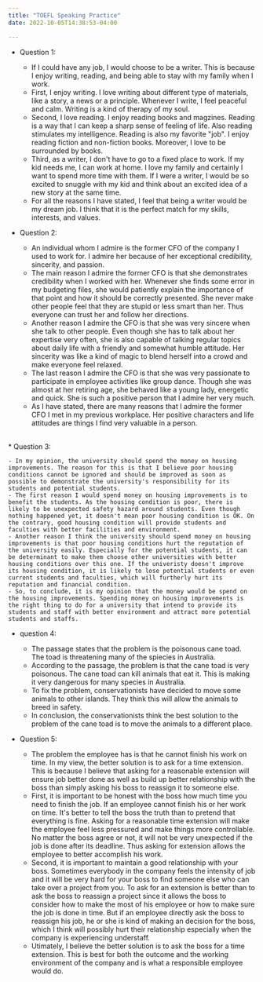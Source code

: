 ```yaml
---
title: "TOEFL Speaking Practice"
date: 2022-10-05T14:38:53-04:00

---
```



* Question 1:

  - If I could have any job, I would choose to be a writer. This is because I enjoy writing, reading, and being able to stay with my family when I work.
  - First, I enjoy writing. I love writing about different type of materials, like a story, a news or a principle. Whenever I write, I feel peaceful and calm. Writing is a kind of therapy of my soul. 
  - Second, I love reading. I enjoy reading books and magzines. Reading is a way that I can keep a sharp sense of feeling of life. Also reading stimulates my intelligence. Reading is also my favorite "job". I enjoy reading fiction and non-fiction books. Moreover, I love to be surrounded by books.
  - Third, as a writer, I don't have to go to a fixed place to work. If my kid needs me, I can work at home. I love my family and certainly I want to spend more time with them. If I were a writer, I would be so excited to snuggle with my kid and think about an excited idea of a new story at the same time.
  - For all the reasons I have stated, I feel that being a writer would be my dream job. I think that it is the perfect match for my skills, interests, and values.



* Question 2:

    -  An individual whom I admire is the former CFO of the company I used to work for. I admire her because of her exceptional credibility, sincerity, and passion.
    -  The main reason I admire the former CFO is that she demonstrates credibility when I worked with her. Whenever she finds some error in my budgeting files, she would patiently explain the importance of that point and how it should be correctly presented. She never make other people feel that they are stupid or less smart than her. Thus everyone can trust her and follow her directions.
    -  Another reason I admire the CFO is that she was very sincere when she talk to other people. Even though she has to talk about her expertise very often, she is also capable of talking regular topics about daily life with a friendly and somewhat humble attitude. Her sincerity was like a kind of magic to blend herself into a crowd and make everyone feel relaxed. 
    -  The last reason I admire the CFO is that she was very passionate to participate in employee activities like group dance. Though she was almost at her retiring age, she behaved like a young lady, energetic and quick. She is such a positive person that I admire her very much. 
    -  As I have stated, there are many reasons that I admire the former CFO I met in my previous workplace. Her positive characters and life attitudes are things I find very valuable in a person.
<br>
* Question 3: 

    - In my opinion, the university should spend the money on housing improvements. The reason for this is that I believe poor housing conditions cannot be ignored and should be improved as soon as possible to demonstrate the university's responsibility for its students and potential students.
    - The first reason I would spend money on housing improvements is to benefit the students. As the housing condition is poor, there is likely to be unexpected safety hazard around students. Even though nothing happened yet, it doesn't mean poor housing condition is OK. On the contrary, good housing condition will provide students and faculties with better facilities and environment.
    - Another reason I think the university should spend money on housing improvements is that poor housing conditions hurt the reputation of the university easily. Especially for the potential students, it can be determinant to make them choose other universities with better housing conditions over this one. If the univeristy doesn't improve its housing condition, it is likely to lose potential students or even current students and faculties, which will furtherly hurt its reputation and financial condition.
    - So, to conclude, it is my opinion that the money would be spend on the housing improvements. Spending money on housing improvements is the right thing to do for a university that intend to provide its students and staff with better environment and attract more potential students and staffs.


* question 4:

  - The passage states that the problem is the poisonous cane toad. The toad is threatening many of the spiecies in Australia. 
  -  According to the passage, the problem is that the cane toad is very poisonous. The cane toad can kill animals that eat it. This is making it very dangerous for many species in Australia.
  -  To fix the problem, conservationists have decided to move some animals to other islands. They think this will allow the animals to breed in safety.
  -  In conclusion, the conservationists think the best solution to the problem of the cane toad is to move the animals to a different place.
  

* Question 5:

    - The problem the employee has is that he cannot finish his work on time. In my view, the better solution is to ask for a time extension. This is because I believe that asking for a reasonable extension will ensure job better done as well as build up better relationship with the boss than simply asking his boss to reassign it to someone else.
    - First, it is important to be honest with the boss how much time you need to finish the job. If an employee cannot finish his or her work on time. It's better to tell the boss the truth than to pretend that everything is fine. Asking for a reasonable time extension will make the employee feel less pressured and make things more controllable. No matter the boss agree or not, it will not be very unexpected if the job is done after its deadline. Thus asking for extension allows the employee to better accomplish his work.
    - Second, it is important to maintain a good relationship with your boss. Sometimes everybody in the company feels the intensity of job and it will be very hard for your boss to find someone else who can take over a project from you. To ask for an extension is better than to ask the boss to reassign a project since it allows the boss to consider how to make the most of his employee or how to make sure the job is done in time. But if an employee directly ask the boss to reassign his job, he or she is kind of making an decision for the boss, which I think will possibly hurt their relationship especially when the company is experiencing understaff.
    - Utimately, I believe the better solution is to ask the boss for a time extension. This is best for both the outcome and the working environment of the company and is what a responsible employee would do.